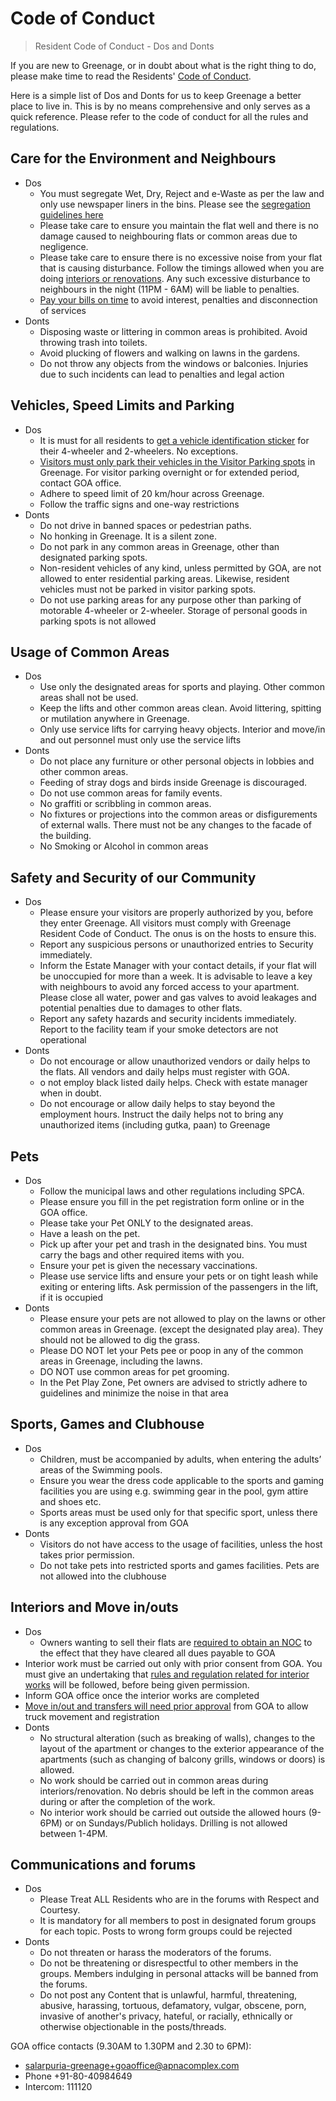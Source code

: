 # Code of Conduct

> Resident Code of Conduct - Dos and Donts

If you are new to Greenage, or in doubt about what is the right thing to do, please make time to read the Residents' [Code of Conduct](https://drive.google.com/file/d/1L2xcPNFgWEW6HnjhuAr5e3l1wknyjoKV/).

Here is a simple list of Dos and Donts for us to keep Greenage a better place to live in. This is by no means comprehensive and only serves as a quick reference. Please refer to the code of conduct for all the rules and regulations. 

## Care for the Environment and Neighbours

- Dos
	+ You must segregate Wet, Dry, Reject and e-Waste as per the law and only use newspaper liners in the bins. Please see the <a href="{{site.baseurl}}/segregation">segregation guidelines here</a>
	+ Please take care to ensure you maintain the flat well and there is no damage caused to neighbouring flats or common areas due to negligence.
	+ Please take care to ensure there is no excessive noise from your flat that is causing disturbance. Follow the timings allowed when you are doing <a href="{{site.baseurl}}/interiors">interiors or renovations</a>.  Any such excessive disturbance to neighbours in the night (11PM - 6AM) will be liable to penalties.
	+ <a href="{{site.baseurl}}/dues">Pay your bills on time</a> to avoid interest, penalties and disconnection of services
- Donts
	+ Disposing waste or littering in common areas is prohibited. Avoid throwing trash into toilets.
	+ Avoid plucking of flowers and walking on lawns in the gardens.
	+ Do not throw any objects from the windows or balconies. Injuries due to such incidents can lead to penalties and legal action


## Vehicles, Speed Limits and Parking

- Dos
	+ It is must for all residents to <a href="{{site.baseurl}}/stickers">get a vehicle identification sticker</a> for their 4-wheeler and 2-wheelers. No exceptions.
	+ <a href="{{site.baseurl}}/visitor">Visitors must only park their vehicles in the Visitor Parking spots</a> in Greenage. For visitor parking overnight or for extended period, contact GOA office.
	+ Adhere to speed limit of 20 km/hour across Greenage.
	+ Follow the traffic signs and one-way restrictions
- Donts
	+ Do not drive in banned spaces or pedestrian paths.
	+ No honking in Greenage. It is a silent zone.
	+ Do not park in any common areas in Greenage, other than designated parking spots.
	+ Non-resident vehicles of any kind, unless permitted by GOA, are not allowed to enter residential parking areas. Likewise, resident vehicles must not be parked in visitor parking spots.
	+ Do not use parking areas for any purpose other than parking of motorable 4-wheeler or 2-wheeler. Storage of personal goods in parking spots is not allowed


## Usage of Common Areas

- Dos
	+ Use only the designated areas for sports and playing. Other common areas shall not be used.
	+ Keep the lifts and other common areas clean. Avoid littering, spitting or mutilation anywhere in Greenage.
	+ Only use service lifts for carrying heavy objects. Interior and move/in and out personnel must only use the service lifts 
- Donts
	+ Do not place any furniture or other personal objects in lobbies and other common areas.
	+ Feeding of stray dogs and birds inside Greenage is discouraged.
	+ Do not use common areas for family events.
	+ No graffiti or scribbling in common areas.
	+ No fixtures or projections into the common areas or disfigurements of external walls. There must not be any changes to the facade of the building.
	+ No Smoking or Alcohol in common areas

## Safety and Security of our Community

- Dos
	+ Please ensure your visitors are properly authorized by you, before they enter Greenage. All visitors must comply with Greenage Resident Code of Conduct. The onus is on the hosts to ensure this.
	+ Report any suspicious persons or unauthorized entries to Security immediately.
	+ Inform the Estate Manager  with your contact details, if your flat will be unoccupied for more than a week. It is advisable to leave a key with neighbours to avoid any forced access to your apartment. Please close all water, power and gas valves to avoid leakages and potential penalties due to damages to other flats.
	+ Report any safety hazards and security incidents immediately. Report to the facility team if your smoke detectors are not operational
- Donts
	+ Do not encourage or allow unauthorized vendors or daily helps to the flats. All vendors and daily helps must register with GOA.
	+ o not employ black listed daily helps. Check with estate manager when in doubt.
	+ Do not encourage or allow daily helps to stay beyond the employment hours. Instruct the daily helps not to bring any unauthorized items (including gutka, paan) to Greenage

## Pets

- Dos
	+ Follow the municipal laws and other regulations including SPCA.
	+ Please ensure you fill in the pet registration form online or in the GOA office.
	+ Please take your Pet ONLY to the designated areas.
	+ Have a leash on the pet.
	+ Pick up after your pet and trash in the designated bins. You must carry the bags and other required items with you.
	+ Ensure your pet is given the necessary vaccinations.
	+ Please use service lifts and ensure your pets or on tight leash while exiting or entering lifts. Ask permission of the passengers in the lift, if it is occupied
- Donts
	+ Please ensure your pets are not allowed to play on the lawns or other common areas in Greenage. (except the designated play area). They should not be allowed to dig the grass.
	+ Please DO NOT let your Pets pee or poop in any of the common areas in Greenage, including the lawns.
	+ DO NOT use common areas for pet grooming.
	+ In the Pet Play Zone, Pet owners are advised to strictly adhere to guidelines and minimize the noise in that area

## Sports, Games and Clubhouse

- Dos
	+ Children, must be accompanied by adults, when entering the adults’ areas of the Swimming pools.
	+ Ensure you wear the dress code applicable to the sports and gaming facilities you are using e.g. swimming gear in the pool, gym attire and shoes etc.
	+ Sports areas must be used only for that specific sport, unless there is any exception approval from GOA
- Donts
	+ Visitors do not have access to the usage of facilities, unless the host takes prior permission.
	+ Do not take pets into restricted sports and games facilities. Pets are not allowed into the clubhouse

## Interiors and Move in/outs

- Dos
	+ Owners wanting to sell their flats are <a href="{{site.baseurl}}/secondsale">required to obtain an NOC</a> to the effect that they have cleared all dues payable to GOA
- ​Interior work must be carried out only with prior consent from GOA. You must give an undertaking that <a href="{{site.baseurl}}/interiors">rules and regulation related for interior works</a> will be followed, before being given permission. 
- Inform GOA office once the interior works are completed
- <a href="{{site.baseurl}}/categories#Moving-in-or-out">Move in/out and transfers will need prior approval</a> from GOA to allow truck movement and registration
- Donts
	+ No structural alteration (such as breaking of walls), changes to the layout of the apartment or changes to the exterior appearance of the apartments (such as changing of balcony grills, windows or doors) is allowed.
	+ No work should be carried out in common areas during interiors/renovation. No debris should be left in the common areas during or after the completion of the work.
	+ No interior work should be carried out outside the allowed hours (9-6PM) or on Sundays/Publich holidays. Drilling is not allowed between 1-4PM.

## Communications and forums

- Dos
	+ Please Treat ALL Residents who are in the forums with Respect and Courtesy.
	+ It is mandatory for all members to post in designated forum groups for each topic. Posts to wrong form groups could be rejected
- Donts
	+ Do not threaten or harass the moderators of the forums.
	+ Do not be threatening or disrespectful to other members in the groups. Members indulging in personal attacks will be banned from the forums.
	+ Do not post any Content that is unlawful, harmful, threatening, abusive, harassing, tortuous, defamatory, vulgar, obscene, porn, invasive of another's privacy, hateful, or racially, ethnically or otherwise objectionable in the posts/threads.

GOA office contacts (9.30AM to 1.30PM and 2.30 to 6PM):    

- salarpuria-greenage+goaoffice@apnacomplex.com
- Phone +91-80-40984649
- Intercom: 111120    

